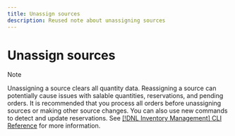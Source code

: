 ```yaml
---
title: Unassign sources
description: Reused note about unassigning sources
---
```

# Unassign sources

>[!NOTE]
>
>Unassigning a source clears all quantity data. Reassigning a source can potentially cause issues with salable quantities, reservations, and pending orders. It is recommended that you process all orders before unassigning sources or making other source changes. You can also use new commands to detect and update reservations. See [[!DNL Inventory Management] CLI Reference](../inventory-management/cli.md) for more information.
